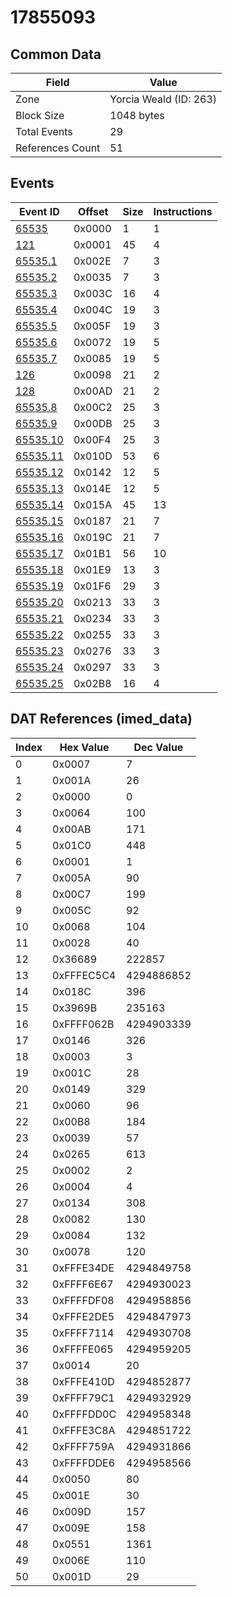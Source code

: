 # 17855093

## Common Data

| Field            | Value                  |
|------------------|------------------------|
| Zone             | Yorcia Weald (ID: 263) |
| Block Size       | 1048 bytes             |
| Total Events     | 29                     |
| References Count | 51                     |

## Events

| Event ID                  | Offset   |   Size |   Instructions |
|---------------------------|----------|--------|----------------|
| [65535](./65535.md)       | 0x0000   |      1 |              1 |
| [121](./121.md)           | 0x0001   |     45 |              4 |
| [65535.1](./65535.1.md)   | 0x002E   |      7 |              3 |
| [65535.2](./65535.2.md)   | 0x0035   |      7 |              3 |
| [65535.3](./65535.3.md)   | 0x003C   |     16 |              4 |
| [65535.4](./65535.4.md)   | 0x004C   |     19 |              3 |
| [65535.5](./65535.5.md)   | 0x005F   |     19 |              3 |
| [65535.6](./65535.6.md)   | 0x0072   |     19 |              5 |
| [65535.7](./65535.7.md)   | 0x0085   |     19 |              5 |
| [126](./126.md)           | 0x0098   |     21 |              2 |
| [128](./128.md)           | 0x00AD   |     21 |              2 |
| [65535.8](./65535.8.md)   | 0x00C2   |     25 |              3 |
| [65535.9](./65535.9.md)   | 0x00DB   |     25 |              3 |
| [65535.10](./65535.10.md) | 0x00F4   |     25 |              3 |
| [65535.11](./65535.11.md) | 0x010D   |     53 |              6 |
| [65535.12](./65535.12.md) | 0x0142   |     12 |              5 |
| [65535.13](./65535.13.md) | 0x014E   |     12 |              5 |
| [65535.14](./65535.14.md) | 0x015A   |     45 |             13 |
| [65535.15](./65535.15.md) | 0x0187   |     21 |              7 |
| [65535.16](./65535.16.md) | 0x019C   |     21 |              7 |
| [65535.17](./65535.17.md) | 0x01B1   |     56 |             10 |
| [65535.18](./65535.18.md) | 0x01E9   |     13 |              3 |
| [65535.19](./65535.19.md) | 0x01F6   |     29 |              3 |
| [65535.20](./65535.20.md) | 0x0213   |     33 |              3 |
| [65535.21](./65535.21.md) | 0x0234   |     33 |              3 |
| [65535.22](./65535.22.md) | 0x0255   |     33 |              3 |
| [65535.23](./65535.23.md) | 0x0276   |     33 |              3 |
| [65535.24](./65535.24.md) | 0x0297   |     33 |              3 |
| [65535.25](./65535.25.md) | 0x02B8   |     16 |              4 |

## DAT References (imed_data)

|   Index | Hex Value   |   Dec Value |
|---------|-------------|-------------|
|       0 | 0x0007      |           7 |
|       1 | 0x001A      |          26 |
|       2 | 0x0000      |           0 |
|       3 | 0x0064      |         100 |
|       4 | 0x00AB      |         171 |
|       5 | 0x01C0      |         448 |
|       6 | 0x0001      |           1 |
|       7 | 0x005A      |          90 |
|       8 | 0x00C7      |         199 |
|       9 | 0x005C      |          92 |
|      10 | 0x0068      |         104 |
|      11 | 0x0028      |          40 |
|      12 | 0x36689     |      222857 |
|      13 | 0xFFFEC5C4  |  4294886852 |
|      14 | 0x018C      |         396 |
|      15 | 0x3969B     |      235163 |
|      16 | 0xFFFF062B  |  4294903339 |
|      17 | 0x0146      |         326 |
|      18 | 0x0003      |           3 |
|      19 | 0x001C      |          28 |
|      20 | 0x0149      |         329 |
|      21 | 0x0060      |          96 |
|      22 | 0x00B8      |         184 |
|      23 | 0x0039      |          57 |
|      24 | 0x0265      |         613 |
|      25 | 0x0002      |           2 |
|      26 | 0x0004      |           4 |
|      27 | 0x0134      |         308 |
|      28 | 0x0082      |         130 |
|      29 | 0x0084      |         132 |
|      30 | 0x0078      |         120 |
|      31 | 0xFFFE34DE  |  4294849758 |
|      32 | 0xFFFF6E67  |  4294930023 |
|      33 | 0xFFFFDF08  |  4294958856 |
|      34 | 0xFFFE2DE5  |  4294847973 |
|      35 | 0xFFFF7114  |  4294930708 |
|      36 | 0xFFFFE065  |  4294959205 |
|      37 | 0x0014      |          20 |
|      38 | 0xFFFE410D  |  4294852877 |
|      39 | 0xFFFF79C1  |  4294932929 |
|      40 | 0xFFFFDD0C  |  4294958348 |
|      41 | 0xFFFE3C8A  |  4294851722 |
|      42 | 0xFFFF759A  |  4294931866 |
|      43 | 0xFFFFDDE6  |  4294958566 |
|      44 | 0x0050      |          80 |
|      45 | 0x001E      |          30 |
|      46 | 0x009D      |         157 |
|      47 | 0x009E      |         158 |
|      48 | 0x0551      |        1361 |
|      49 | 0x006E      |         110 |
|      50 | 0x001D      |          29 |
